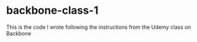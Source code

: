 # backbone-class-1


This is the code I wrote following the instructions from the Udemy class on Backbone

